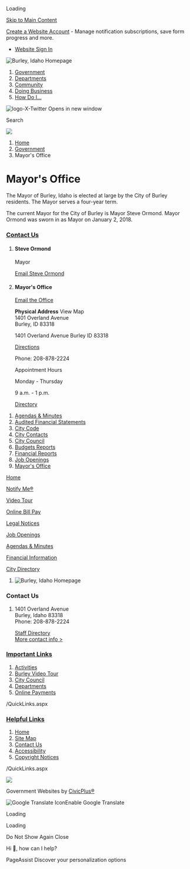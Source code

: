 Loading

[Skip to Main Content](https://burleyidaho.org/186/Mayors-Office/)

[Create a Website Account](https://burleyidaho.org/MyAccount/ProfileCreate) - Manage notification subscriptions, save form progress and more.   

- [Website Sign In](https://burleyidaho.org/MyAccount)

![Burley, Idaho Homepage ](https://burleyidaho.org/ImageRepository/Document?documentID=768)

1. [Government](https://burleyidaho.org/27/Government)
2. [Departments](https://burleyidaho.org/101/Departments)
3. [Community](https://burleyidaho.org/31/Community)
4. [Doing Business](https://burleyidaho.org/35/Doing-Business)
5. [How Do I...](https://burleyidaho.org/9/How-Do-I)

![logo-X-Twitter Opens in new window](https://burleyidaho.org/ImageRepository/Document?documentID=836)

Search

![](https://burleyidaho.org/ImageRepository/Document?documentID=766)

1. [Home](https://burleyidaho.org)
2. [Government](https://burleyidaho.org/27/Government)
3. Mayor's Office

# Mayor's Office

The Mayor of Burley, Idaho is elected at large by the City of Burley residents. The Mayor serves a four-year term. 

The current Mayor for the City of Burley is Mayor Steve Ormond. Mayor Ormond was sworn in as Mayor on January 2, 2018.

### [Contact Us](https://burleyidaho.org/Directory.aspx)

1. #### Steve Ormond
   
   Mayor
   
   [Email Steve Ormond](https://burleyidaho.org/formcenter/City-Administration-4/Email-City-Mayor-Steve-Ormond-70)
2. #### Mayor's Office
   
   [Email the Office](https://burleyidaho.org/formcenter/City-Administration-4/Email-City-Mayor-Steve-Ormond-70)
   
   **Physical Address** View Map  
   1401 Overland Avenue  
   Burley, ID 83318
   
   1401 Overland Avenue Burley ID 83318
   
   [Directions](https://www.google.com/maps/place/1401+Overland+Avenue++Burley+ID+83318 "Open location on Google Maps")
   
   Phone: 208-878-2224
   
   Appointment Hours
   
   Monday - Thursday
   
   9 a.m. - 1 p.m.
   
   [Directory](https://burleyidaho.org/directory.aspx?did=18)

<!--THE END-->

1. [Agendas &amp; Minutes](https://burleyidaho.org/AgendaCenter)
2. [Audited Financial Statements](https://burleyidaho.org/Archive.aspx?AMID=38)
3. [City Code](https://burleyidaho.org/183/City-Code)
4. [City Contacts](https://burleyidaho.org/directory.aspx)
5. [City Council](https://burleyidaho.org/175/City-Council)
6. [Budgets Reports](https://burleyidaho.org/230/Budgets-Reports)
7. [Financial Reports](https://burleyidaho.org/185/Financial-Reports)
8. [Job Openings](https://burleyidaho.org/jobs.aspx)
9. [Mayor's Office](https://burleyidaho.org/186/Mayors-Office)

[Home](https://burleyidaho.org)

[Notify Me®](https://burleyidaho.org/list.aspx)

[Video Tour](https://burleyidaho.org/189/Burley-Video-Tour)

[Online Bill Pay](https://xpressbillpay.com)

[Legal Notices](https://burleyidaho.org/bids.aspx)

[Job Openings](https://burleyidaho.org/Jobs.aspx)

[Agendas &amp; Minutes](https://burleyidaho.org/AgendaCenter)

[Financial Information](https://burleyidaho.org/185/Financial-Reports)

[City Directory](https://burleyidaho.org/Directory.aspx)

1. ![Burley, Idaho Homepage ](https://burleyidaho.org/ImageRepository/Document?documentId=796)

### Contact Us

1. 1401 Overland Avenue  
   Burley, Idaho 83318  
   Phone: 208-878-2224
   
   [Staff Directory](https://burleyidaho.org/Directory.aspx)  
   [More contact info &gt;](https://burleyidaho.org/directory.aspx)

### [Important Links](https://burleyidaho.org/QuickLinks.aspx?CID=12%2C15)

1. [Activities](https://burleyidaho.org)
2. [Burley Video Tour](https://burleyidaho.org/189/Burley-Video-Tour)
3. [City Council](https://burleyidaho.org/175/City-Council)
4. [Departments](https://burleyidaho.org/101/Departments)
5. [Online Payments](https://xpressbillpay.com)

/QuickLinks.aspx

### [Helpful Links](https://burleyidaho.org/QuickLinks.aspx?CID=13)

1. [Home](https://burleyidaho.org)
2. [Site Map](https://burleyidaho.org/sitemap)
3. [Contact Us](https://burleyidaho.org/directory.aspx)
4. [Accessibility](https://burleyidaho.org/Accessibility)
5. [Copyright Notices](https://burleyidaho.org/site/copyright)

/QuickLinks.aspx

![](https://burleyidaho.org/ImageRepository/Document?documentID=770)

Government Websites by [CivicPlus®](https://connect.civicplus.com/referral)

![Google Translate Icon](https://burleyidaho.org/Assets/Images/GoogleTranslate.gif)Enable Google Translate

Loading

Loading

Do Not Show Again Close

Hi 👋, how can I help?

PageAssist Discover your personalization options